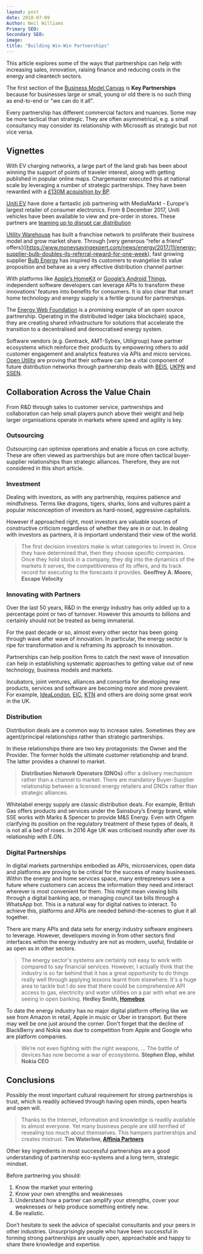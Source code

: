 ```yaml
---
layout: post
date: 2018-07-09
Author: Neil Williams
Primary SEO:
Secondary SEO:
image:
title: "Building Win-Win Partnerships"
---
```

This article explores some of the ways that partnerships can help with increasing sales, innovation, raising finance and reducing costs in the energy and cleantech sectors.

The first section of the [Business Model Canvas](https://en.wikipedia.org/wiki/Business_Model_Canvas) is **Key Partnerships** because for businesses large or small, young or old there is no such thing as end-to-end or "we can do it all".

Every partnership has different commercial factors and nuances. Some may be more tactical than strategic. They are often asymmetrical, e.g. a small consultancy may consider its relationship with Microsoft as strategic but not vice versa.

## Vignettes
With EV charging networks, a large part of the land grab has been about winning the support of points of traveler interest, along with getting published in popular online maps. Chargemaster executed this at national scale by leveraging a number of strategic partnerships. They have been rewarded with a [£130M acquisition by BP](https://www.bbc.co.uk/news/business-44640647).

[Uniti EV](https://www.uniti.earth) have done a fantastic job partnering with MediaMarkt - Europe's largest retailer of consumer electronics. From 8 December 2017​, Uniti vehicles have been available to view and pre-order in stores. These partners are [teaming up to disrupt car distribution](https://www.uniti.earth/uniti-mediamarkt-disrupt-car-distribution/)

[Utility Warehouse](https://www.utilitywarehouse.co.uk) has built a franchise network to proliferate their business model and grow market share. Through [very generous “refer a friend” offers]((https://www.moneysavingexpert.com/news/energy/2017/11/energy-supplier-bulb-doubles-its-referral-reward-for-one-week), fast growing supplier [Bulb Energy](https://bulb.co.uk) has inspired its customers to evangelise its value proposition and behave as a very effective distribution channel partner.

With platforms like [Apple’s HomeKit](https://developer.apple.com/homekit/) or [Google’s Android Things](https://developer.android.com/things/), independent software developers can leverage APIs to transform these innovations’ features into benefits for consumers. It is also clear that smart home technology and energy supply is a fertile ground for partnerships.

The [Energy Web Foundation](https://energyweb.org) is a promising example of an open source partnership. Operating in the distributed ledger (aka blockchain) space, they are creating shared infrastructure for solutions that accelerate the transition to a decentralised and democratised energy system.

Software vendors (e.g. Gentrack, AMT-Sybex, Utiligroup) have partner ecosystems which reinforce their products by empowering others to add customer engagement and analytics features via APIs and micro services. [Open Utility](https://www.openutility.com) are proving that their software can be a vital component of future distribution networks through partnership deals with [BEIS][beis], [UKPN][ukpn] and [SSEN][ssen].

[beis]: https://www.openutility.com/publications/open-utility-BEIS-funding-for-flexibility-marketplace-press-release.pdf
[ukpn]: https://www.openutility.com/publications/open-utility-UKPN-flex-marketplace-collaboration-press-release.pdf
[ssen]: https://www.openutility.com/publications/open-utility-SSEN-trial-revolutionary-smart-grid-platform-press-release.pdf

## Collaboration Across the Value Chain
From R&D through sales to customer service, partnerships and collaboration can help small players punch above their weight and help larger organisations operate in markets where speed and agility is key.

### Outsourcing
Outsourcing can optimise operations and enable a focus on core activity. These are often viewed as partnerships but are more often tactical buyer-supplier relationships than strategic alliances. Therefore, they are not considered in this short article.

### Investment
Dealing with investors, as with any partnership, requires patience and mindfulness. Terms like dragons, tigers, sharks, lions and vultures paint a popular misconception of investors as hard-nosed, aggressive capitalists.

However if approached right, most investors are valuable sources of constructive criticism regardless of whether they are in or out. In dealing with investors as partners, it is important understand their view of the world.

> The first decision investors make is what categories to invest in. Once they have determined that, then they choose specific companies. Once they hold stock in a company, they dig into the dynamics of the markets it serves, the competitiveness of its offers, and its track record for executing to the forecasts it provides. **Geoffrey A. Moore, Escape Velocity**

### Innovating with Partners
Over the last 50 years, R&D in the energy industry has only added up to a percentage point or two of turnover. However this amounts to billions and certainly should not be treated as being immaterial.

For the past decade or so, almost every other sector has been going through wave after wave of innovation. In particular, the energy sector is ripe for transformation and is reframing its approach to innovation.

Partnerships can help position firms to catch the next wave of innovation can help in establishing systematic approaches to getting value out of new technology, business models and markets.

Incubators, joint ventures, alliances and consortia for developing new products, services and software are becoming more and more prevalent. For example, [IdeaLondon][il], [EIC][eic], [KTN][ktn] and others are doing some great work in the UK.

[eic]: http://energyinnovationcentre.com
[il]: https://www.idea-london.co.uk
[ktn]: https://ktn-uk.co.uk/interests/energy

### Distribution
Distribution deals are a common way to increase sales. Sometimes they are agent/principal relationships rather than strategic partnerships.

In these relationships there are two key protagonists: the Owner and the Provider. The former holds the ultimate customer relationship and brand. The latter provides a channel to market.

> **Distribution Network Operators (DNOs)** offer a delivery mechanism rather than a channel to market. There are mandatory Buyer-Supplier relationship between a licensed energy retailers and DNOs rather than strategic alliances.

Whitelabel energy supply are classic distribution deals. For example, British Gas offers products and services under the Sainsbury’s Energy brand, while SSE works with Marks & Spencer to provide M&S Energy. Even with Ofgem clarifying its position on the regulatory treatment of these types of deals, it is not all a bed of roses. In 2016 Age UK was criticised roundly after over its relationship with E.ON.

### Digital Partnerships
In digital markets partnerships embodied as APIs, microservices, open data and platforms are proving to be critical for the success of many businesses. Within the energy and home services space, many entrepreneurs see a future where customers can access the information they need and interact wherever is most convenient for them. This might mean viewing bills through a digital banking app, or managing council tax bills through a WhatsApp bot. This is a natural way for digital natives to interact. To achieve this, platforms and APIs are needed behind-the-scenes to glue it all together.

There are many APIs and data sets for energy industry software engineers to leverage. However, developers moving in from other sectors find interfaces within the energy industry are not as modern, useful, findable or as open as in other sectors.

> The energy sector's systems are certainly not easy to work with compared to say financial services. However, I actually think that the industry is so far behind that it has a great opportunity to do things really well through applying lessons learnt from elsewhere. It's a huge area to tackle but I do see that there could be comprehensive API access to gas, electricity and water utilities on a par with what we are seeing in open banking. **Hedley Smith, [Homebox](www.homebox.io)**

To date the energy industry has no major digital platform offering like we see from Amazon in retail, Apple in music or Uber in transport. But there may well be one just around the corner. Don't forget that the decline of BlackBerry and Nokia was due to competition from Apple and Google who are platform companies.

>We’re not even fighting with the right weapons, ... The battle of devices has now become a war of ecosystems. **Stephen Elop, whilst Nokia CEO**

## Conclusions
Possibly the most important cultural requirement for strong partnerships is trust, which is readily achieved through having open minds, open hearts and open will.

> Thanks to the Internet, information and knowledge is readily available to almost everyone. Yet many business people are still terrified of revealing too much about themselves. This hampers partnerships and creates mistrust. **Tim Waterlow, [Affinia Partners](https://affiniapartners.com)**

Other key ingredients in most successful partnerships are a good understanding of partnership eco-systems and a long term, strategic mindset.

Before partnering you should:

1. Know the market your entering
2. Know your own strengths and weaknesses
3. Understand how a partner can amplify your strengths, cover your weaknesses or help produce something entirely new.
4. Be realistic.

Don’t hesitate to seek the advice of specialist consultants and your peers in other industries. Unsurprisingly people who have been successful in forming strong partnerships are usually open, approachable and happy to share there knowledge and expertise.
